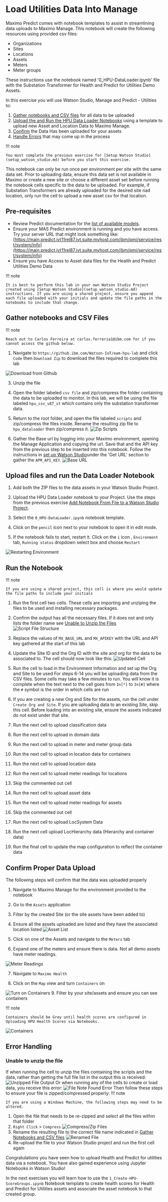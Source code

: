 # Load Utilities Data Into Manage

Maximo Predict comes with notebook templates to assist in streamlining data uploads to Maximo Manage. This notebook will create the following resources using provided csv files:

- Organizations 
- Sites
- Locations
- Assets
- Meters
- Meter groups

These instructions use the notebook named '0_HPU-DataLoader.ipynb' file with the Substation Transformer for Health and Predict for Utilities Demo Assets.

In this exercise you will use Watson Studio, Manage and Predict - Utilities to:

1. [Gather notebooks and CSV files](asset_data_loader.md#gather_files) for all data to be uploaded
2. [Upload the and Run the HPU Data Loader Notebooks](#FastStart_notebook) using a template to upload new Asset and Location Data to Maximo Manage. 
3. [Confirm](#confirm_upload) the Data Has been uploaded for your assets
4. [Handle Errors](#error_handling) that may come up in the process

!!! note

    You must complete the previous exercise for [Setup Watson Studio](setup_watson_studio.md) before you start this exercise.

This notebook can only be run once per environment per site with the same data set. Prior to uploading data, ensure this data set is not available in Maximo or create a new site or choose a different asset set before running the notebook cells specific to the data to be uploaded. For example, if Substation Transformers are already uploaded for the desired site nad location, only run the cell to upload a new asset csv for that location. 

## Pre-requisites 

- Review Predict documentation for the [list of available models](https://www.ibm.com/docs/en/mhmpmh-and-p-u/8.5.0?topic=overviews-maximo-predict-850).
- Ensure your MAS Predict environment is running and you have access.  Try your server URL that might look something like: [https://main.predict.ivt11rel87.ivt.suite.myhost.com/ibm/pmi/service/rest/system/info](https://main.predict.ivt11rel87.ivt.suite.myhost.com/ibm/pmi/service/rest/system/info)
- Ensure you have Access to Asset data files for the Health and Predict Utilities Demo Data

!!! note

    It is best to perform this lab in your own Watson Studio Project created using [Setup Watson Studio](setup_watson_studio.md) instructions. If you are using a shared project, ensure you append each file uploaded with your initials and update the file paths in the notebooks to include that change.


## Gather notebooks and CSV Files
<a name="gather_files"></a>
!!! note

    Reach out to Carlos Ferreira at carlos.ferreria1@ibm.com for if you cannot access the github below.

1. Navigate to `https://github.ibm.com/Watson-IoT/eam-hpu-lab` and click `Code` then `Download Zip` to download the files required to complete this lab


![Download from Github](img/hpu_dataloader_1.png) 

3. Unzip the file
4. Open the folder labeled `csv file` and zip/compress the folder containing the data to be uploaded to monitor. In this lab, we will be using the file labeled `hpu_csv_v87_st` which contains only the substation transformer data.

5. Return to the root folder, and open the file labeled `scripts` and zip/compress the files inside. Rename the resulting zip file to `hpu_dataloader` then zip/compress it.
![Zip Scripts](img/HPU_dataloader_0.png)
6. Gather the Base url by logging into your Maximo environment, opening the Manage Application and copying the url. Save that and the API key from the previous step to be inserted into this notebook. Follow the instructions in [set up Watson Studio](setup_watson_studio.md)under the 'Get URL' section to gather the `APM_API_KEY`.
![Base URL](img/HPU_dataloader_2.png)


## Upload files and run the Data Loader Notebook

1. Add both the ZIP files to the data assets in your Watson Studio Project.

2. Upload the HPU Data Loader notebook to your Project. Use the steps from the previous exercise [Add Notebook From File to a Watson Studio Project](setup_watson_studio.md).

3. Select the `0_HPU-DataLoader.ipynb` notebook template. 

4. Click on the `pencil` icon next to your notebook to open it in edit mode.

5. If the notebook fails to start, restart it.  Click on the `i` icon , `Environment` tab,  `Running status` dropdown select box and choose `Restart`

![Restarting Environment](img/HPU_dataloader_3.png)
## Run the Notebook
<a name="FastStart_notebook"></a>
 
!!! note 

    If you are using a shared project, this cell is where you would update the file paths to include your initials

1. Run the first cell two cells. These cells are importing and unziping the files to be used and installing necessary packages.

3. Confirm the output has all the necessary files. If it does not and only lists the folder name see [Unable to Unzip the Files](#unable_to_unzip)
![Script File Structure](img/HPU_dataloader_9.png) 

4. Replace the values of `MX_BASE_URL` and `MX_APIKEY` with the URL and API key gathered at the start of this lab

5. Update the Site ID and the Org ID with the site and org for the data to be associated to. The cell should now look like this:
![Updated Cell](img/HPU_dataloader_4.png) 

6. Run the cell to load in the Environment Information and set up the Org and Site to be used
For steps 6-14 you will be uploading data from the CSV files. Some cells may take a few minutes to run. You will know it is complete when the text next to the cell goes from `In[*]` to `In[#]` where the `#` symbol is the order in which cells are run

7. If you are creating a new Org and Site for the assets, run the cell under `Create Org and Site`. If you are uploading data to an existing Site, skip this cell. Before loading into an existing site, ensure the assets indicated do not exist under that site.

8. Run the next cell to upload classification data

9. Run the next cell to upload in domain data

10. Run the next cell to upload in meter and meter group data

11. Run the next cell to upload in location data for containers

12. Run the next cell to upload location data

13. Run the next cell to upload meter readings for locations

14. Skip the commented out cell

15. Run the next cell to upload asset data

16. Run the next cell to upload meter readings for assets

17. Skip the commented out cell

18. Run the next cell to upload LocSystem Data

19. Run the next cell upload LocHierarchy data (Hierarchy and container data)

20. Run the final cell to update the map configuration to reflect the container data

## Confirm Proper Data Upload
<a name="confirm_upload"></a>
The following steps will confirm that the data was uploaded properly

1. Navigate to Maximo Manage for the environment provided to the notebook

2. Go to the `Assets` application

3. Filter by the created Site (or the site assets have been added to)

4. Ensure all the assets uploaded are listed and they have the associated location listed
![Asset List](img/HPU_dataloader_10.png) 

5. Click on one of the Assets and navigate to the `Meters` tab

6. Expand one of the meters and ensure there is data. Not all demo assets have meter readings.

![Meter Readings](img/HPU_dataloader_11.png) 

7. Navigate to `Maximo Health`

8. Click on the `Map` view and turn `Containers` on


![Turn on Containers](img/HPU_dataloader_12.png) 
9. Filter by your site/assets and ensure you can see containers

!!! note

    Containers should be Grey until health scores are configured in Uploading HPU Health Scores via Notebooks.
 
![Containers](img/HPU_dataloader_13.png) 
## Error Handling
<a name="error_handling"></a>
### Unable to unzip the file
<a name="unable_to_unzip"></a>
If when running the cell to unzip the files containing the scripts and the data, rather than getting the full file list in the output this is received:
   ![Unzipped File Output](img/HPU_dataloader_5.png) 
Or when running any of the cells to create or load data, you receive this error:
![File Note Found Error](.img/HPU_dataloader_6.png) 
Then follow these steps to ensure your file is zipped/compressed properly:
!!! note

    If you are using a Windows Machine, the following steps may need to be altered.

   1. Open the file that needs to be re-zipped and select all the files within that folder
   2. `Right Click` > `Compress`
![Compress/Zip Files](img/HPU_dataloader_7.png) 
   3. Rename the resulting file to the correct file name indicated in [Gather Notebooks and CSV files](#gather-notebooks-and-csv-files)
![Renamed File](img/HPU_dataloader_8.png) 
   4. Re-upload the file to your Watson Studio project and run the first cell again


Congratulations you have seen how to upload Health and Predict for utilities data via a notebook. You have also gained experience using Jupyter Notebooks in Watson Studio!

In the next exercises you will learn how to use the `1_Create-HPU-ScoreGroups.ipynb` Notebook template to create health scores for Health and Predict for Utilities assets and associate the asset notebook to that created group.